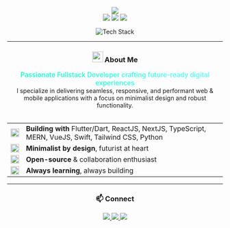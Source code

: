 <!--
  Welcome to ReaperMz's GitHub profile.
  Last updated: 2025-06-05
  For best effect, view in GitHub dark mode!
-->

<div align="center">
  <img src="https://capsule-render.vercel.app/api?type=waving&color=0fffc0&height=120&section=header&text=Fullstack%20Developer&fontSize=42&fontColor=71f7ff&animation=fadeIn" />
</div>

<div align="center">
  <!-- Tech Classification Tags -->
  <img src="https://img.shields.io/badge/Mobile-Flutter%20%7C%20Swift-50AFED?style=flat-square&labelColor=0d1117" />
  <img src="https://img.shields.io/badge/Web-ReactJS%20%7C%20NextJS%20%7C%20VueJS%20%7C%20TypeScript%20%7C%20Tailwind-0fffc0?style=flat-square&labelColor=0d1117" />
  <img src="https://img.shields.io/badge/Fullstack-MERN%20%7C%20Python-71f7ff?style=flat-square&labelColor=0d1117" />
</div>

<div align="center">
  <!-- Tech Icons in Single Line -->
  <p>
    <img src="https://skillicons.dev/icons?i=flutter,swift,ts,react,nextjs,vue,nodejs,express,mongodb,python,tailwind" alt="Tech Stack" />
  </p>
</div>

---

<div align="center">
  <h3><img src="https://raw.githubusercontent.com/Tarikul-Islam-Anik/Animated-Fluent-Emojis/master/Emojis/People/Technologist.png" width="25" /> About Me</h3>
  
  <div style="background: linear-gradient(45deg, #0fffc0, #71f7ff); -webkit-background-clip: text; -webkit-text-fill-color: transparent; font-weight: 600; font-size: 1.1em;">
    Passionate Fullstack Developer crafting future-ready digital experiences
  </div>
  
  <p style="max-width: 600px; margin: 0 auto;">
    I specialize in delivering seamless, responsive, and performant web & mobile applications with a focus on minimalist design and robust functionality.
  </p>

  <br/>
  
  <table>
    <tr>
      <td align="center"><img src="https://raw.githubusercontent.com/Tarikul-Islam-Anik/Animated-Fluent-Emojis/master/Emojis/Travel%20and%20places/Rocket.png" width="20" /></td>
      <td><strong>Building with</strong> Flutter/Dart, ReactJS, NextJS, TypeScript, MERN, VueJS, Swift, Tailwind CSS, Python</td>
    </tr>
    <tr>
      <td align="center"><img src="https://raw.githubusercontent.com/Tarikul-Islam-Anik/Animated-Fluent-Emojis/master/Emojis/Objects/Artist%20Palette.png" width="20" /></td>
      <td><strong>Minimalist by design</strong>, futurist at heart</td>
    </tr>
    <tr>
      <td align="center"><img src="https://raw.githubusercontent.com/Tarikul-Islam-Anik/Animated-Fluent-Emojis/master/Emojis/Travel%20and%20places/Globe%20Showing%20Asia-Australia.png" width="20" /></td>
      <td><strong>Open-source</strong> & collaboration enthusiast</td>
    </tr>
    <tr>
      <td align="center"><img src="https://raw.githubusercontent.com/Tarikul-Islam-Anik/Animated-Fluent-Emojis/master/Emojis/Objects/Hammer%20and%20Wrench.png" width="20" /></td>
      <td><strong>Always learning</strong>, always building</td>
    </tr>
  </table>
</div>

---

<div align="center">
  <h3>📫 Connect</h3>

  <a href="https://www.linkedin.com/in/your-username" target="_blank">
    <img src="https://img.shields.io/badge/LinkedIn-0A66C2?style=for-the-badge&logo=linkedin&logoColor=white&labelColor=22272e" />
  </a>
  <a href="mailto:your.email@example.com">
    <img src="https://img.shields.io/badge/Email-0fffc0?style=for-the-badge&logo=gmail&logoColor=22272e&labelColor=22272e" />
  </a>
  <a href="https://twitter.com/your-handle" target="_blank">
    <img src="https://img.shields.io/badge/Twitter-71f7ff?style=for-the-badge&logo=twitter&logoColor=22272e&labelColor=22272e" />
  </a>

  <br/><br/>
  
</div>

<!--
  GitHub Profile by ReaperMz - 2025
-->
